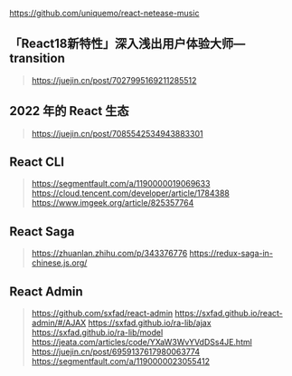 https://github.com/uniquemo/react-netease-music

## 「React18新特性」深入浅出用户体验大师—transition

> https://juejin.cn/post/7027995169211285512

## 2022 年的 React 生态

>https://juejin.cn/post/7085542534943883301

## React CLI

> https://segmentfault.com/a/1190000019069633
> https://cloud.tencent.com/developer/article/1784388
> https://www.imgeek.org/article/825357764

## React Saga

> https://zhuanlan.zhihu.com/p/343376776
> https://redux-saga-in-chinese.js.org/

## React Admin

> https://github.com/sxfad/react-admin
> https://sxfad.github.io/react-admin/#/AJAX
> https://sxfad.github.io/ra-lib/ajax
> https://sxfad.github.io/ra-lib/model
> https://jeata.com/articles/code/YXaW3WvYVdDSs4JE.html
> https://juejin.cn/post/6959137617980063774
> https://segmentfault.com/a/1190000023055412